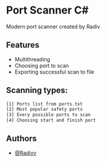 
# Port Scanner C#
Modern port scanner created by Radiv





## Features
- Multithreading
- Choosing port to scan
- Exporting successful scan to file



## Scanning types:
```bash
[1] Ports list from ports.txt
[2] Most popular safety ports
[3] Every possible ports to scan
[4] Choosing start and finish port

```
## Authors

- [@Radivv](https://github.com/Radivv)

